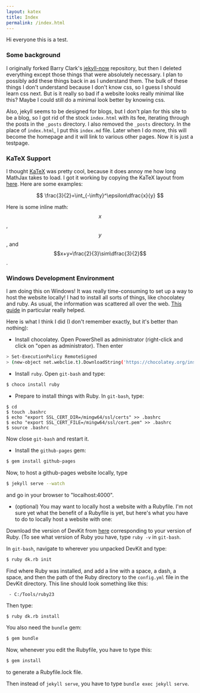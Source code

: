 ```yaml
---
layout: katex
title: Index
permalink: /index.html
---
```


Hi everyone this is a test.  

### Some background

I originally forked Barry Clark's
[jekyll-now](https://github.com/barryclark/jekyll-now) repository, but
then I deleted everything except those things that were absolutely
necessary.  I plan to possibly add these things back in as I
understand them.  The bulk of these things I don't understand because
I don't know css, so I guess I should learn css next.  But is it
really so bad if a website looks really minimal like this?  Maybe I
could still do a minimal look better by knowing css.

Also, jekyll seems to be designed for blogs, but I don't plan for this
site to be a blog, so I got rid of the stock `index.html` with its
fee, iterating through the posts in the `_posts` directory.  I also
removed the `_posts` directory.  In the place of `index.html`, I put
this `index.md` file.  Later when I do more, this will become the
homepage and it will link to various other pages.  Now it is just a
testpage.

### KaTeX Support
I thought [KaTeX](https://khan.github.io/KaTeX/) was pretty cool,
because it does annoy me how long MathJax takes to load.  I got it
working by copying the KaTeX layout from
[here](https://github.com/cben/sandbox/blob/gh-pages/_layouts/katex.html).  Here are some examples:

$$
\frac{3}{2}=\int_{-\infty}^\epsilon\dfrac{x}{y}
$$

Here is some inline math: $$x$$, $$y$$, and $$x+y=\frac{2}{3}\sim\dfrac{3}{2}$$.

### Windows Development Environment

I am doing this on Windows!  It was really time-consuming to set up a
way to host the website locally!  I had to install all sorts of
things, like chocolatey and ruby.  As usual, the information was
scattered all over the web.  [This
guide](http://programminghistorian.org/lessons/building-static-sites-with-jekyll-github-pages)
in particular really helped.

Here is what I think I did (I don't remember exactly, but it's better
than nothing):

* Install chocolatey.  Open PowerShell as administrator (right-click
   and click on "open as administrator).  Then enter

```sh
> Set-ExecutionPolicy RemoteSigned
> (new-object net.webclie.t).DownloadString('https://chocolatey.org/install.ps1') | iex
```

* Install `ruby`.  Open `git-bash` and type:

```sh
$ choco install ruby
```

* Prepare to install things with Ruby.  In `git-bash`, type:

```
$ cd
$ touch .bashrc
$ echo "export SSL_CERT_DIR=/mingw64/ssl/certs" >> .bashrc
$ echo "export SSL_CERT_FILE=/mingw64/ssl/cert.pem" >> .bashrc
$ source .bashrc
```
Now close `git-bash` and restart it.

* Install the `github-pages` gem:

```sh
$ gem install github-pages
```

Now, to host a github-pages website locally, type

```sh
$ jekyll serve --watch
```

and go in your browser to "localhost:4000".

* (optional) You may want to locally host a website with a Rubyfile.
I'm not sure yet what the benefit of a Rubyfile is yet, but here's
what you have to do to locally host a website with one:

Download the version of DevKit from
[here](https://rubyinstaller.org/downloads/) corresponding to your
version of Ruby.  (To see what version of Ruby you have, type `ruby
-v` in `git-bash`.

In `git-bash`, navigate to wherever you unpacked DevKit and type:

```sh
$ ruby dk.rb init
```

Find where Ruby was installed, and add a line with a space, a dash, a
space, and then the path of the Ruby directory to the `config.yml`
file in the DevKit directory.  This line should look something like this:

```
 - C:/Tools/ruby23
```

Then type:

```sh
$ ruby dk.rb install
```

You also need the `bundle` gem:

```sh
$ gem bundle
```

Now, whenever you edit the Rubyfile, you have to type this:

```sh
$ gem install
```

to generate a Rubyfile.lock file.

Then instead of `jekyll serve`, you have to type `bundle exec jekyll serve`.